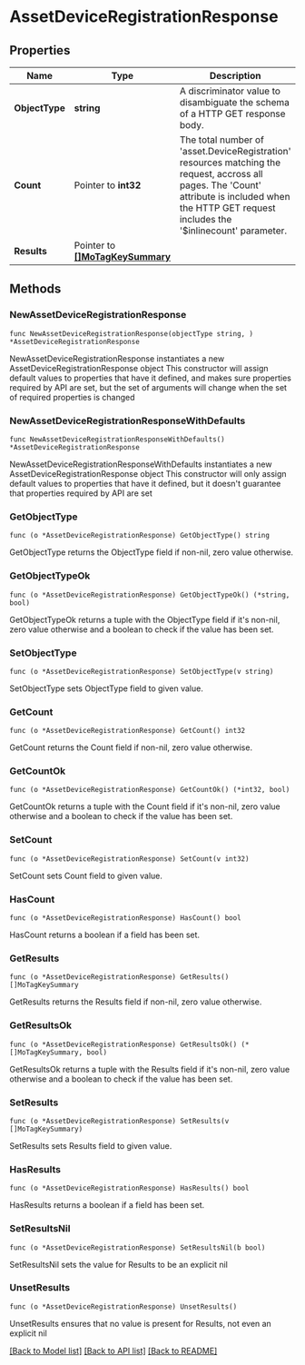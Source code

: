 # AssetDeviceRegistrationResponse

## Properties

Name | Type | Description | Notes
------------ | ------------- | ------------- | -------------
**ObjectType** | **string** | A discriminator value to disambiguate the schema of a HTTP GET response body. | 
**Count** | Pointer to **int32** | The total number of &#39;asset.DeviceRegistration&#39; resources matching the request, accross all pages. The &#39;Count&#39; attribute is included when the HTTP GET request includes the &#39;$inlinecount&#39; parameter. | [optional] 
**Results** | Pointer to [**[]MoTagKeySummary**](mo.TagKeySummary.md) |  | [optional] 

## Methods

### NewAssetDeviceRegistrationResponse

`func NewAssetDeviceRegistrationResponse(objectType string, ) *AssetDeviceRegistrationResponse`

NewAssetDeviceRegistrationResponse instantiates a new AssetDeviceRegistrationResponse object
This constructor will assign default values to properties that have it defined,
and makes sure properties required by API are set, but the set of arguments
will change when the set of required properties is changed

### NewAssetDeviceRegistrationResponseWithDefaults

`func NewAssetDeviceRegistrationResponseWithDefaults() *AssetDeviceRegistrationResponse`

NewAssetDeviceRegistrationResponseWithDefaults instantiates a new AssetDeviceRegistrationResponse object
This constructor will only assign default values to properties that have it defined,
but it doesn't guarantee that properties required by API are set

### GetObjectType

`func (o *AssetDeviceRegistrationResponse) GetObjectType() string`

GetObjectType returns the ObjectType field if non-nil, zero value otherwise.

### GetObjectTypeOk

`func (o *AssetDeviceRegistrationResponse) GetObjectTypeOk() (*string, bool)`

GetObjectTypeOk returns a tuple with the ObjectType field if it's non-nil, zero value otherwise
and a boolean to check if the value has been set.

### SetObjectType

`func (o *AssetDeviceRegistrationResponse) SetObjectType(v string)`

SetObjectType sets ObjectType field to given value.


### GetCount

`func (o *AssetDeviceRegistrationResponse) GetCount() int32`

GetCount returns the Count field if non-nil, zero value otherwise.

### GetCountOk

`func (o *AssetDeviceRegistrationResponse) GetCountOk() (*int32, bool)`

GetCountOk returns a tuple with the Count field if it's non-nil, zero value otherwise
and a boolean to check if the value has been set.

### SetCount

`func (o *AssetDeviceRegistrationResponse) SetCount(v int32)`

SetCount sets Count field to given value.

### HasCount

`func (o *AssetDeviceRegistrationResponse) HasCount() bool`

HasCount returns a boolean if a field has been set.

### GetResults

`func (o *AssetDeviceRegistrationResponse) GetResults() []MoTagKeySummary`

GetResults returns the Results field if non-nil, zero value otherwise.

### GetResultsOk

`func (o *AssetDeviceRegistrationResponse) GetResultsOk() (*[]MoTagKeySummary, bool)`

GetResultsOk returns a tuple with the Results field if it's non-nil, zero value otherwise
and a boolean to check if the value has been set.

### SetResults

`func (o *AssetDeviceRegistrationResponse) SetResults(v []MoTagKeySummary)`

SetResults sets Results field to given value.

### HasResults

`func (o *AssetDeviceRegistrationResponse) HasResults() bool`

HasResults returns a boolean if a field has been set.

### SetResultsNil

`func (o *AssetDeviceRegistrationResponse) SetResultsNil(b bool)`

 SetResultsNil sets the value for Results to be an explicit nil

### UnsetResults
`func (o *AssetDeviceRegistrationResponse) UnsetResults()`

UnsetResults ensures that no value is present for Results, not even an explicit nil

[[Back to Model list]](../README.md#documentation-for-models) [[Back to API list]](../README.md#documentation-for-api-endpoints) [[Back to README]](../README.md)


